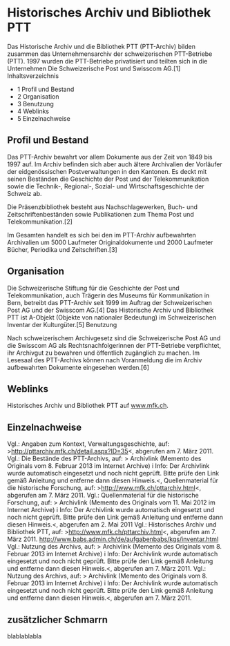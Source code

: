# Historisches Archiv und Bibliothek PTT

Das Historische Archiv und die Bibliothek PTT (PTT-Archiv) bilden zusammen das Unternehmensarchiv der schweizerischen PTT-Betriebe (PTT). 1997 wurden die PTT-Betriebe privatisiert und teilten sich in die Unternehmen Die Schweizerische Post und Swisscom AG.[1]
Inhaltsverzeichnis

+ 1 Profil und Bestand
+ 2 Organisation
+ 3 Benutzung
+ 4 Weblinks
+ 5 Einzelnachweise

## Profil und Bestand

Das PTT-Archiv bewahrt vor allem Dokumente aus der Zeit von 1849 bis 1997 auf. Im Archiv befinden sich aber auch ältere Archivalien der Vorläufer der eidgenössischen Postverwaltungen in den Kantonen. Es deckt mit seinen Beständen die Geschichte der Post und der Telekommunikation sowie die Technik-, Regional-, Sozial- und Wirtschaftsgeschichte der Schweiz ab.

Die Präsenzbibliothek besteht aus Nachschlagewerken, Buch- und Zeitschriftenbeständen sowie Publikationen zum Thema Post und Telekommunikation.[2]

Im Gesamten handelt es sich bei den im PTT-Archiv aufbewahrten Archivalien um 5000 Laufmeter Originaldokumente und 2000 Laufmeter Bücher, Periodika und Zeitschriften.[3]


## Organisation

Die Schweizerische Stiftung für die Geschichte der Post und Telekommunikation, auch Trägerin des Museums für Kommunikation in Bern, betreibt das PTT-Archiv seit 1999 im Auftrag der Schweizerischen Post AG und der Swisscom AG.[4] Das Historische Archiv und Bibliothek PTT ist A-Objekt (Objekte von nationaler Bedeutung) im Schweizerischen Inventar der Kulturgüter.[5]
Benutzung

Nach schweizerischem Archivgesetz sind die Schweizerische Post AG und die Swisscom AG als Rechtsnachfolgerinnen der PTT-Betriebe verpflichtet, ihr Archivgut zu bewahren und öffentlich zugänglich zu machen. Im Lesesaal des PTT-Archivs können nach Voranmeldung die im Archiv aufbewahrten Dokumente eingesehen werden.[6]

## Weblinks

Historisches Archiv und Bibliothek PTT auf www.mfk.ch.

## Einzelnachweise

Vgl.: Angaben zum Kontext, Verwaltungsgeschichte, auf: >http://pttarchiv.mfk.ch/detail.aspx?ID=35<, abgerufen am 7. März 2011.
Vgl.: Die Bestände des PTT-Archivs, auf: > Archivlink (Memento des Originals vom 8. Februar 2013 im Internet Archive) i Info: Der Archivlink wurde automatisch eingesetzt und noch nicht geprüft. Bitte prüfe den Link gemäß Anleitung und entferne dann diesen Hinweis.<, Quellenmaterial für die historische Forschung, auf: >http://www.mfk.ch/pttarchiv.html<, abgerufen am 7. März 2011.
Vgl.: Quellenmaterial für die historische Forschung, auf: > Archivlink (Memento des Originals vom 11. Mai 2012 im Internet Archive) i Info: Der Archivlink wurde automatisch eingesetzt und noch nicht geprüft. Bitte prüfe den Link gemäß Anleitung und entferne dann diesen Hinweis.<, abgerufen am 2. Mai 2011
Vgl.: Historisches Archiv und Bibliothek PTT, auf: >http://www.mfk.ch/pttarchiv.html<, abgerufen am 7. März 2011.
http://www.babs.admin.ch/de/aufgabenbabs/kgs/inventar.html
Vgl.: Nutzung des Archivs, auf: > Archivlink (Memento des Originals vom 8. Februar 2013 im Internet Archive) i Info: Der Archivlink wurde automatisch eingesetzt und noch nicht geprüft. Bitte prüfe den Link gemäß Anleitung und entferne dann diesen Hinweis.<, abgerufen am 7. März 2011. Vgl.: Nutzung des Archivs, auf: > Archivlink (Memento des Originals vom 8. Februar 2013 im Internet Archive) i Info: Der Archivlink wurde automatisch eingesetzt und noch nicht geprüft. Bitte prüfe den Link gemäß Anleitung und entferne dann diesen Hinweis.<, abgerufen am 7. März 2011.


## zusätzlicher Schmarrn

blablablabla